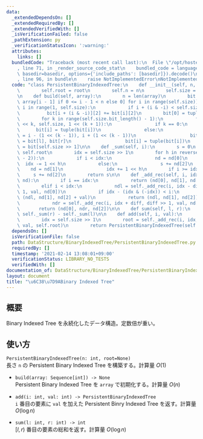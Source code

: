 ```yaml
---
data:
  _extendedDependsOn: []
  _extendedRequiredBy: []
  _extendedVerifiedWith: []
  _isVerificationFailed: false
  _pathExtension: py
  _verificationStatusIcon: ':warning:'
  attributes:
    links: []
  bundledCode: "Traceback (most recent call last):\n  File \"/opt/hostedtoolcache/Python/3.9.2/x64/lib/python3.9/site-packages/onlinejudge_verify/documentation/build.py\"\
    , line 71, in _render_source_code_stat\n    bundled_code = language.bundle(stat.path,\
    \ basedir=basedir, options={'include_paths': [basedir]}).decode()\n  File \"/opt/hostedtoolcache/Python/3.9.2/x64/lib/python3.9/site-packages/onlinejudge_verify/languages/python.py\"\
    , line 96, in bundle\n    raise NotImplementedError\nNotImplementedError\n"
  code: "class PersistentBinaryIndexedTree:\n    def __init__(self, n, root=None):\n\
    \        self.root = root\n        self.n = n\n        self.size = 1 << n.bit_length()\n\
    \n    def build(self, array):\n        n = len(array)\n        bit = [[None, None,\
    \ array[i - 1] if 0 <= i - 1 < n else 0] for i in range(self.size)]\n        for\
    \ i in range(1, self.size):\n            if i + (i & -i) < self.size:\n      \
    \          bit[i + (i & -i)][2] += bit[i][2]\n        bit[0] = tuple(bit[0])\n\
    \        for k in range(self.size.bit_length() - 1):\n            for i in range(1\
    \ << k, self.size, 1 << (k + 1)):\n                if k == 0:\n              \
    \      bit[i] = tuple(bit[i])\n                else:\n                    l, r\
    \ = i - (1 << (k - 1)), i + (1 << (k - 1))\n                    bit[i][0], bit[i][1]\
    \ = bit[l], bit[r]\n                    bit[i] = tuple(bit[i])\n        self.root\
    \ = bit[self.size >> 1]\n\n    def _sum(self, i):\n        s = 0\n        nd =\
    \ self.root\n        idx = self.size >> 1\n        for h in reversed(range(self.size.bit_length()\
    \ - 2)):\n            if i < idx:\n                nd = nd[0]\n              \
    \  idx -= 1 << h\n            else:\n                s += nd[2]\n            \
    \    nd = nd[1]\n                idx += 1 << h\n        if i >= idx:\n       \
    \     s += nd[2]\n        return s\n\n    def _add_rec(self, i, idx, diff, val,\
    \ nd):\n        if i == idx:\n            return (nd[0], nd[1], nd[2] + val)\n\
    \        elif i < idx:\n            ndl = self._add_rec(i, idx - diff, diff >>\
    \ 1, val, nd[0])\n            if idx - (idx & (-idx)) < i:\n                return\
    \ (ndl, nd[1], nd[2] + val)\n            return (ndl, nd[1], nd[2])\n        else:\n\
    \            ndr = self._add_rec(i, idx + diff, diff >> 1, val, nd[1])\n     \
    \       return (nd[0], ndr, nd[2])\n\n    def sum(self, l, r):\n        return\
    \ self._sum(r) - self._sum(l)\n\n    def add(self, i, val):\n        i += 1\n\
    \        idx = self.size >> 1\n        root = self._add_rec(i, idx, idx >> 1,\
    \ val, self.root)\n        return PersistentBinaryIndexedTree(self.n, root)\n"
  dependsOn: []
  isVerificationFile: false
  path: DataStructure/BinaryIndexedTree/PersistentBinaryIndexedTree.py
  requiredBy: []
  timestamp: '2021-02-14 13:08:01+09:00'
  verificationStatus: LIBRARY_NO_TESTS
  verifiedWith: []
documentation_of: DataStructure/BinaryIndexedTree/PersistentBinaryIndexedTree.py
layout: document
title: "\u6C38\u7D9ABinary Indexed Tree"
---
```


## 概要
Binary Indexed Tree を永続化したデータ構造。定数倍が重い。

## 使い方
`PersistentBinaryIndexedTree(n: int, root=None)`  
長さ `n` の Persistent Binary Indexed Tree を構築する。計算量 $O(1)$

- `build(array: Sequence[int]) -> None`  
Persistent Binary Indexed Tree を `array` で初期化する。計算量 $O(n)$

- `add(i: int, val: int) -> PersistentBinaryIndexedTree`  
`i` 番目の要素に `val` を加えた Persistent Binry Indexed Tree を返す。計算量 $O(\log n)$

- `sum(l: int, r: int) -> int`  
$\lbrack l, r)$ 番目の要素の総和を返す。計算量 $O(\log n)$
